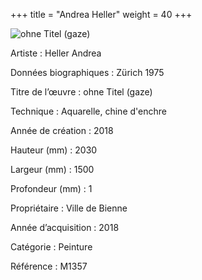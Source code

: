 +++
title = "Andrea Heller"
weight = 40
+++

![ohne Titel (gaze)](/images/m1357.jpg)

Artiste
: Heller Andrea

Données biographiques
: Zürich 1975

Titre de l’œuvre
: ohne Titel (gaze)

Technique
: Aquarelle, chine d'enchre

Année de création
: 2018

Hauteur (mm)
: 2030

Largeur (mm)
: 1500

Profondeur (mm)
: 1

Propriétaire
: Ville de Bienne

Année d’acquisition
: 2018

Catégorie
: Peinture

Référence
: M1357
